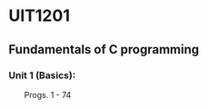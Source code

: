 # UIT1201
## Fundamentals of C programming
### Unit 1 (Basics):
&nbsp;&nbsp;&nbsp;&nbsp;&nbsp;&nbsp; Progs. 1 - 74
